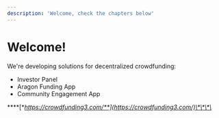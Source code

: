 ```yaml
---
description: 'Welcome, check the chapters below'
---
```


# Welcome!

We're developing solutions for decentralized crowdfunding:

* Investor Panel
* Aragon Funding App
* Community Engagement App

\*\*\*\*[**https://crowdfunding3.com/**](https://crowdfunding3.com/)\*\*\*\*

